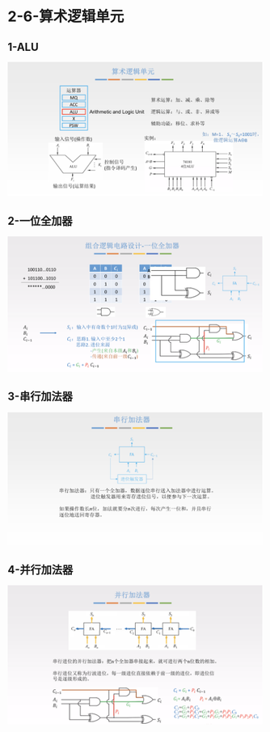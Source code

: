 # 2-6-算术逻辑单元

## 1-ALU

![](../../.gitbook/assets/image%20%28319%29.png)

## 2-一位全加器

![](../../.gitbook/assets/image%20%2888%29.png)

## 3-串行加法器

![](../../.gitbook/assets/image%20%2834%29.png)

## 4-并行加法器

![](../../.gitbook/assets/image%20%2857%29.png)

